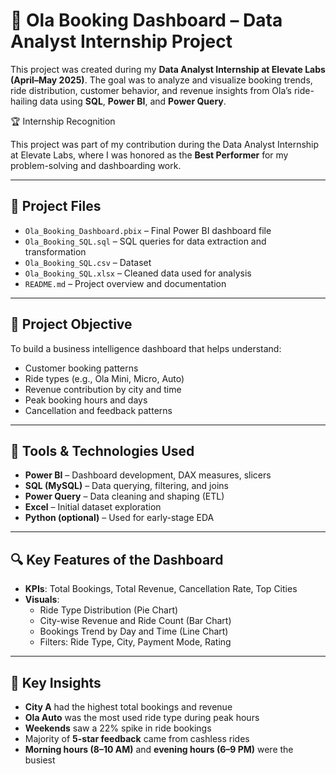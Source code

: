 # 🚕 Ola Booking Dashboard – Data Analyst Internship Project

This project was created during my **Data Analyst Internship at Elevate Labs (April–May 2025)**. The goal was to analyze and visualize booking trends, ride distribution, customer behavior, and revenue insights from Ola’s ride-hailing data using **SQL**, **Power BI**, and **Power Query**.

🏆 Internship Recognition

This project was part of my contribution during the Data Analyst Internship at Elevate Labs, where I was honored as the **Best Performer** for my problem-solving and dashboarding work.


---

## 📁 Project Files

- `Ola_Booking_Dashboard.pbix` – Final Power BI dashboard file  
- `Ola_Booking_SQL.sql` – SQL queries for data extraction and transformation
- `Ola_Booking_SQL.csv` – Dataset
- `Ola_Booking_SQL.xlsx` – Cleaned data used for analysis  
- `README.md` – Project overview and documentation  

---

## 🎯 Project Objective

To build a business intelligence dashboard that helps understand:
- Customer booking patterns  
- Ride types (e.g., Ola Mini, Micro, Auto)  
- Revenue contribution by city and time  
- Peak booking hours and days  
- Cancellation and feedback patterns

---

## 🧰 Tools & Technologies Used

- **Power BI** – Dashboard development, DAX measures, slicers  
- **SQL (MySQL)** – Data querying, filtering, and joins  
- **Power Query** – Data cleaning and shaping (ETL)  
- **Excel** – Initial dataset exploration  
- **Python (optional)** – Used for early-stage EDA

---

## 🔍 Key Features of the Dashboard

- **KPIs**: Total Bookings, Total Revenue, Cancellation Rate, Top Cities  
- **Visuals**:
  - Ride Type Distribution (Pie Chart)  
  - City-wise Revenue and Ride Count (Bar Chart)  
  - Bookings Trend by Day and Time (Line Chart)  
  - Filters: Ride Type, City, Payment Mode, Rating

---

## 🧠 Key Insights

- **City A** had the highest total bookings and revenue  
- **Ola Auto** was the most used ride type during peak hours  
- **Weekends** saw a 22% spike in ride bookings  
- Majority of **5-star feedback** came from cashless rides  
- **Morning hours (8–10 AM)** and **evening hours (6–9 PM)** were the busiest
